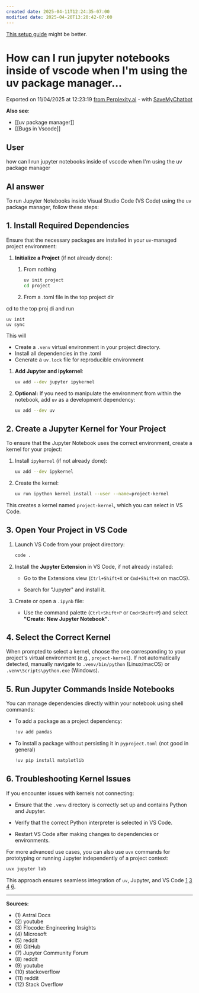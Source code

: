 ```yaml
---
created date: 2025-04-11T12:24:35-07:00
modified date: 2025-04-20T13:20:42-07:00
---
```


[This setup guide](<Software Dev/Tools for Software Dev/Package Management/uv package manager.md#Setting up uv for vscode and juypyter notebooks>) might be better.
# How can I run jupyter notebooks inside of vscode when I'm using the uv package manager...
Exported on 11/04/2025 at 12:23:19 [from Perplexity.ai](https://www.perplexity.ai/search/how-can-i-run-jupyter-notebook-GVKaoQXHTGiwFC7ASj92tA) - with [SaveMyChatbot](https://save.hugocollin.com)

**Also see**: 
- [[uv package manager]] 
- [[Bugs in Vscode]] 
## User
how can I run jupyter notebooks inside of vscode when I'm using the uv package manager

## AI answer
To run Jupyter Notebooks inside Visual Studio Code (VS Code) using the `uv` package manager, follow these steps:

**1\. Install Required Dependencies**
-------------------------------------

Ensure that the necessary packages are installed in your `uv`\-managed project environment:

1.  **Initialize a Project** (if not already done):
	1. From nothing
	    
	    ```bash
	    uv init project
	    cd project
	    ```
	    
	2.  From a .toml file in the top project dir

cd to the top proj di and run

``` 
uv init
uv sync
```

This will
- Create a `.venv` virtual environment in your project directory.
- Install all dependencies in the .toml
- Generate a `uv.lock` file for reproducible environment

1. **Add Jupyter and ipykernel**:
    
    ```bash
    uv add --dev jupyter ipykernel
    ```
    
2.  **Optional:** If you need to manipulate the environment from within the notebook, add `uv` as a development dependency:
    
    ```bash
    uv add --dev uv
    ```
    

**2\. Create a Jupyter Kernel for Your Project**
------------------------------------------------

To ensure that the Jupyter Notebook uses the correct environment, create a kernel for your project:

1.  Install `ipykernel` (if not already done):
    
    ```bash
    uv add --dev ipykernel
    ```
    
2.  Create the kernel:
    
    ```bash
    uv run ipython kernel install --user --name=project-kernel
    ```
    

This creates a kernel named `project-kernel`, which you can select in VS Code.

**3\. Open Your Project in VS Code**
------------------------------------

1.  Launch VS Code from your project directory:
    
    ```bash
    code .
    ```
    
2.  Install the **Jupyter Extension** in VS Code, if not already installed:
    
    *   Go to the Extensions view (`Ctrl+Shift+X` or `Cmd+Shift+X` on macOS).
        
    *   Search for "Jupyter" and install it.
        
3.  Create or open a `.ipynb` file:
    
    *   Use the command palette (`Ctrl+Shift+P` or `Cmd+Shift+P`) and select **"Create: New Jupyter Notebook"**.
        

**4\. Select the Correct Kernel**
---------------------------------

When prompted to select a kernel, choose the one corresponding to your project's virtual environment (e.g., `project-kernel`). If not automatically detected, manually navigate to `.venv/bin/python` (Linux/macOS) or `.venv\Scripts\python.exe` (Windows).

**5\. Run Jupyter Commands Inside Notebooks**
---------------------------------------------

You can manage dependencies directly within your notebook using shell commands:

*   To add a package as a project dependency:
    
    ```python
    !uv add pandas
    ```
    
*   To install a package without persisting it in `pyproject.toml` (not good in general)
    
    ```python
    !uv pip install matplotlib
    ```
    

**6\. Troubleshooting Kernel Issues**
-------------------------------------

If you encounter issues with kernels not connecting:

*   Ensure that the `.venv` directory is correctly set up and contains Python and Jupyter.
    
*   Verify that the correct Python interpreter is selected in VS Code.
    
*   Restart VS Code after making changes to dependencies or environments.
    

For more advanced use cases, you can also use `uvx` commands for prototyping or running Jupyter independently of a project context:

```bash
uvx jupyter lab
```

This approach ensures seamless integration of `uv`, Jupyter, and VS Code [1](https://docs.astral.sh/uv/guides/integration/jupyter/) [3](https://flocode.substack.com/p/044-python-environments-again-uv) [4](https://code.visualstudio.com/docs/datascience/jupyter-notebooks) [6](https://github.com/astral-sh/uv/issues/6672).

---
**Sources:**
- (1) Astral Docs
- (2) youtube
- (3) Flocode: Engineering Insights
- (4) Microsoft
- (5) reddit
- (6) GitHub
- (7) Jupyter Community Forum
- (8) reddit
- (9) youtube
- (10) stackoverflow
- (11) reddit
- (12) Stack Overflow


